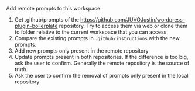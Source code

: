 Add remote prompts to this workspace

1. Get .github/prompts of the https://github.com/JUVOJustin/wordpress-plugin-boilerplate repository. Try to access them via web or clone them to folder relative to the current workspace that you can access.
2. Compare the existing prompts in `.github/instructions` with the new prompts.
3. Add new prompts only present in the remote repository
4. Update prompts present in both repositories. If the difference is too big, ask the user to confirm. Generally the remote repository is the source of truth.
5. Ask the user to confirm the removal of prompts only present in the local repository

